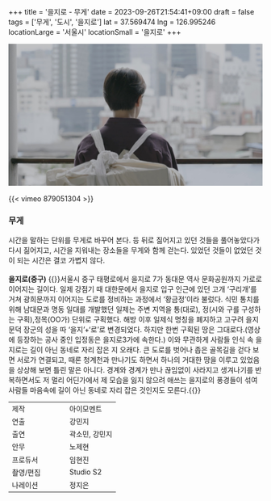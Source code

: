 +++
title = '을지로 - 무게'
date = 2023-09-26T21:54:41+09:00
draft = false
tags = ['무게', '도시', '을지로']
lat = 37.569474
lng = 126.995246
locationLarge = '서울시'
locationSmall = '을지로'
+++

![을지로](thumb.jpg)

{{< vimeo 879051304 >}}
 
### 무게
시간을 말하는 단위를 무게로 바꾸어 본다. 등 뒤로 짊어지고 있던 것들을 풀어놓았다가 다시 짊어지고, 시간을 지워내는 장소들을 무게와 함께 걷는다. 있었던 것들이 없었던 것이 되는 시간은 결코 가볍지 않다.
<br>
<br>
**을지로(중구)** {{<location-detail>}}서울시 중구 태평로에서 을지로 7가 동대문 역사 문화공원까지 가로로 이어지는 길이다. 일제 강점기 때 대한문에서 을지로 입구 인근에 있던 고개 ‘구리개’를 거쳐 광희문까지 이어지는 도로를 정비하는 과정에서 ‘황금정’이라 불렀다. 식민 통치를 위해 남대문과 명동 일대를 개발했던 일제는 주변 지역을 통(대로), 정(시와 구를 구성하는 구획),정목(OO가) 단위로 구획했다. 해방 이후 일제식 명칭을 폐지하고 고구려 을지문덕 장군의 성을 따 ‘을지’+‘로’로 변경되었다. 하지만 한번 구획된 땅은 그대로다.(영상에 등장하는 공사 중인 입정동은 을지로3가에 속한다.) 이와 무관하게 사람들 인식 속 을지로는 길이 아닌 동네로 자리 잡은 지 오래다. 큰 도로를 벗어나 좁은 골목길을 걷다 보면 서로가 연결되고, 때론 청계천과 만나기도 하면서 하나의 거대한 땅을 이루고 있었음을 상상해 보면 틀린 말은 아니다. 경계와 경계가 만나 끊임없이 사라지고 생겨나기를 반복하면서도 저 멀리 어딘가에서 제 모습을 잃지 않으려 애쓰는 을지로의 풍경들이 섞여 사람들 마음속에 길이 아닌 동네로 자리 잡은 것인지도 모른다.{{</location-detail>}}


<table class="article-credit-style">
    <tr>
    <td style="width: 100px;">제작</td>
    <td>아이모멘트</td>
    </tr>
    <tr>
    <td>연출</td>
    <td>강민지</td>
    </tr>
    <tr>
    <td>출연</td>
    <td>곽소민, 강민지</td>
    </tr>
    <tr>
    <td>안무</td>
    <td>노제현</td>
    </tr>
    <tr>
    <td>프로듀서</td>
    <td>임현진</td>
    </tr>
    <tr>
    <td>촬영/편집</td>
    <td>Studio S2</td>
    </tr>
    <tr>
    <td>나레이션</td>
    <td>정지은</td>
    </tr>
</table>